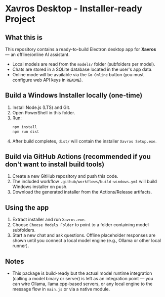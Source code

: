 # Xavros Desktop - Installer-ready Project

## What this is
This repository contains a ready-to-build Electron desktop app for **Xavros** — an offline/online AI assistant.
- Local models are read from the `models/` folder (subfolders per model).
- Chats are stored in a SQLite database located in the user's app data.
- Online mode will be available via the `Go Online` button (you must configure web API keys in `README`).

## Build a Windows Installer locally (one-time)
1. Install Node.js (LTS) and Git.
2. Open PowerShell in this folder.
3. Run:
   ```bash
   npm install
   npm run dist
   ```
4. After build completes, `dist/` will contain the installer `Xavros Setup.exe`.

## Build via GitHub Actions (recommended if you don't want to install build tools)
1. Create a new GitHub repository and push this code.
2. The included workflow `.github/workflows/build-windows.yml` will build Windows installer on push.
3. Download the generated installer from the Actions/Release artifacts.

## Using the app
1. Extract installer and run `Xavros.exe`.
2. Choose `Choose Models Folder` to point to a folder containing model subfolders.
3. Start a new chat and ask questions. Offline placeholder responses are shown until you connect a local model engine (e.g., Ollama or other local runner).

## Notes
- This package is build-ready but the actual model runtime integration (calling a model binary or server) is left as an integration point — you can wire Ollama, llama.cpp-based servers, or any local engine to the message flow in `main.js` or via a native module.
